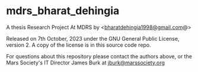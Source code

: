 # mdrs_bharat_dehingia
A thesis Research Project At MDRS by  <bharatdehingia1998@gmail.com@> 

Released on 7th October, 2023 under the GNU General Public License, version 2.  A copy of the license is in this source code repo.

For questions about this repository please contact the authors above, or the Mars Society's IT Director James Burk at <jburk@marssociety.org>
